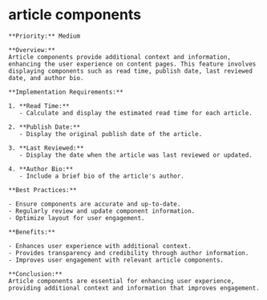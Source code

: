 # article components

    **Priority:** Medium

    **Overview:**
    Article components provide additional context and information, enhancing the user experience on content pages. This feature involves displaying components such as read time, publish date, last reviewed date, and author bio.

    **Implementation Requirements:**

    1. **Read Time:**
       - Calculate and display the estimated read time for each article.

    2. **Publish Date:**
       - Display the original publish date of the article.

    3. **Last Reviewed:**
       - Display the date when the article was last reviewed or updated.

    4. **Author Bio:**
       - Include a brief bio of the article's author.

    **Best Practices:**

    - Ensure components are accurate and up-to-date.
    - Regularly review and update component information.
    - Optimize layout for user engagement.

    **Benefits:**

    - Enhances user experience with additional context.
    - Provides transparency and credibility through author information.
    - Improves user engagement with relevant article components.

    **Conclusion:**
    Article components are essential for enhancing user experience, providing additional context and information that improves engagement.
